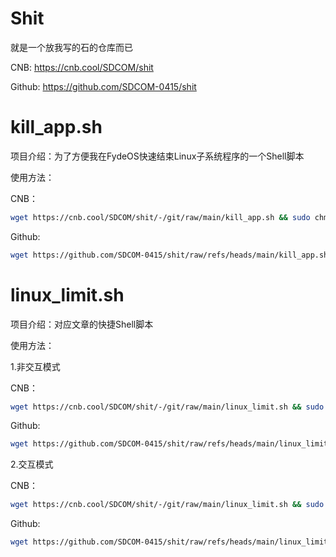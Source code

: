 # Shit
就是一个放我写的石的仓库而已 </p>
CNB: https://cnb.cool/SDCOM/shit </p>
Github: https://github.com/SDCOM-0415/shit

# kill_app.sh
项目介绍：为了方便我在FydeOS快速结束Linux子系统程序的一个Shell脚本 </p>
使用方法： </p>
CNB：
```bash
wget https://cnb.cool/SDCOM/shit/-/git/raw/main/kill_app.sh && sudo chmod +x ./kill_app.sh && sudo ./kill_app.sh
```
Github:
```bash
wget https://github.com/SDCOM-0415/shit/raw/refs/heads/main/kill_app.sh && sudo chmod +x ./kill_app.sh && sudo ./kill_app.sh
```

# linux_limit.sh
项目介绍：对应文章的快捷Shell脚本 </p>
使用方法： </p>
1.非交互模式 </p>
CNB：
```bash
wget https://cnb.cool/SDCOM/shit/-/git/raw/main/linux_limit.sh && sudo chmod +x ./linux_limit.sh && sudo ./linux_limit.sh <原始目录> <大小> <镜像存储路径> 
```
Github:
```bash
wget https://github.com/SDCOM-0415/shit/raw/refs/heads/main/linux_limit.sh && sudo chmod +x ./linux_limit.sh && sudo ./linux_limit.sh <原始目录> <大小> <镜像存储路径> 
```

2.交互模式 </p>
CNB：
```bash
wget https://cnb.cool/SDCOM/shit/-/git/raw/main/linux_limit.sh && sudo chmod +x ./linux_limit.sh && sudo ./linux_limit.sh
```
Github:
```bash
wget https://github.com/SDCOM-0415/shit/raw/refs/heads/main/linux_limit.sh && sudo chmod +x ./linux_limit.sh && sudo ./linux_limit.sh
```
